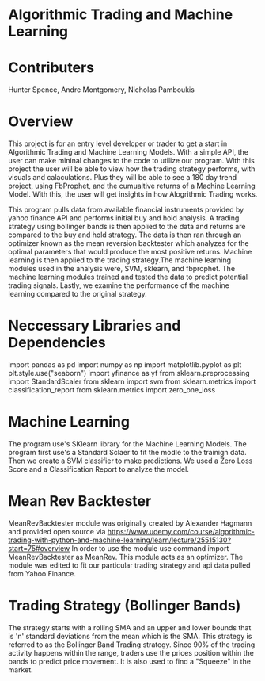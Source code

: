 # Algorithmic Trading and Machine Learning  

# Contributers
Hunter Spence, Andre Montgomery, Nicholas Pamboukis

# Overview
This project is for an entry level developer or trader to get a start in Algorithmic Trading and Machine Learning Models. With a simple API, the user can make mininal changes to the code to utilize our program. With this project the user will be able to view how the trading strategy performs, with visuals and calaculations. Plus they will be able to see a 180 day trend project, using FbProphet, and the cumualtive returns of a Machine Learning Model. With this, the user will get insights in how Alogrithmic Trading works.

This program pulls data from available financial instruments provided by yahoo finance API and performs initial buy and hold analysis. A trading strategy using bollinger bands is then applied to the data and returns are compared to the buy and hold strategy. The data is then ran through an optimizer known as the mean reversion backtester which analyzes for the optimal parameters that would produce the most positive returns. Machine learning is then applied to the trading strategy.The machine learning modules used in the analysis were, SVM, sklearn, and fbprophet. The machine learning modules trained and tested the data to predict potential trading signals. Lastly, we examine the performance of the machine learning compared to the original strategy. 

# Neccessary Libraries and Dependencies
import pandas as pd
import numpy as np
import matplotlib.pyplot as plt
plt.style.use("seaborn")
import yfinance as yf
from sklearn.preprocessing import StandardScaler
from sklearn import svm
from sklearn.metrics import classification_report
from sklearn.metrics import zero_one_loss

# Machine Learning
The program use's SKlearn library for the Machine Learning Models. The program first use's a Standard Sclaer to fit the modle to the trainign data. Then we create a SVM classifier to make predictions. We used a Zero Loss Score and a Classification Report to analyze the model. 

# Mean Rev Backtester
MeanRevBacktester module was originally created by Alexander Hagmann and provided open source via https://www.udemy.com/course/algorithmic-trading-with-python-and-machine-learning/learn/lecture/25515130?start=75#overview 
In order to use the module use command import MeanRevBacktester as MeanRev. This module acts as an optimizer.
The module was edited to fit our particular trading strategy and api data pulled from Yahoo Finance. 

# Trading Strategy (Bollinger Bands)
The strategy starts with a rolling SMA and an upper and lower bounds that is 'n' standard deviations from the mean which is the SMA. This strategy is referred to as the Bollinger Band Trading strategy. Since 90% of the trading activity happens within the range, traders use the prices position within the bands to predict price movement. It is also used to find a "Squeeze" in the market. 


